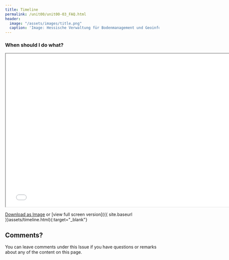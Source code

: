 ```yaml
---
title: Timeline
permalink: /unit00/unit00-03_FAQ.html
header:
  image: "/assets/images/title.png"
  caption: 'Image: Hessische Verwaltung für Bodenmanagement und Geoinformation'
---
```




### When should I do what?

<iframe
  src="../assets/timeline.html"
  style="width:150%; height:500px;"
></iframe>


<a id="raw-url" href="https://raw.githubusercontent.com/GeoMOER/geoAI/staging/docs/assets/images/timeline_2021.png">Download as Image</a> or
[view full screen version]({{ site.baseurl }}assets/timeline.html){:target="_blank"}


## Comments?
You can leave comments under this Issue if you have questions or remarks about any of the content on this page.


<script src="https://utteranc.es/client.js"
        repo="GeoMOER/geoAI"
        issue-term="GeoAI_2021_unit_00_FAQ"
        theme="github-light"
        crossorigin="anonymous"
        async>
</script>

